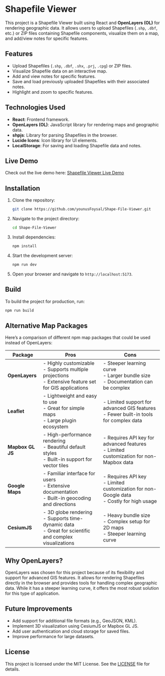 
# Shapefile Viewer

This project is a Shapefile Viewer built using React and **OpenLayers (OL)** for rendering geographic data. It allows users to upload Shapefiles (`.shp`, `.dbf`, etc.) or ZIP files containing Shapefile components, visualize them on a map, and add/view notes for specific features.

## Features

- Upload Shapefiles (`.shp`, `.dbf`, `.shx`, `.prj`, `.cpg`) or ZIP files.
- Visualize Shapefile data on an interactive map.
- Add and view notes for specific features.
- Save and load previously uploaded Shapefiles with their associated notes.
- Highlight and zoom to specific features.

## Technologies Used

- **React**: Frontend framework.
- **OpenLayers (OL)**: JavaScript library for rendering maps and geographic data.
- **shpjs**: Library for parsing Shapefiles in the browser.
- **Lucide Icons**: Icon library for UI elements.
- **LocalStorage**: For saving and loading Shapefile data and notes.

## Live Demo

Check out the live demo here: [Shapefile Viewer Live Demo](https://shape-file-viewer-react-js.vercel.app)

## Installation

1. Clone the repository:
   ```bash
   git clone https://github.com/younusFoysal/Shape-File-Viewer.git
   ```
2. Navigate to the project directory:
   ```bash
   cd Shape-File-Viewer
   ```
3. Install dependencies:
   ```bash
   npm install
   ```
4. Start the development server:
   ```bash
   npm run dev
   ```
5. Open your browser and navigate to `http://localhost:5173`.

## Build

To build the project for production, run:
```bash
npm run build
```

## Alternative Map Packages

Here’s a comparison of different npm map packages that could be used instead of OpenLayers:

| **Package**       | **Pros**                                                                 | **Cons**                                                                 |
|--------------------|--------------------------------------------------------------------------|--------------------------------------------------------------------------|
| **OpenLayers**     | - Highly customizable<br>- Supports multiple projections<br>- Extensive feature set for GIS applications | - Steeper learning curve<br>- Larger bundle size<br>- Documentation can be complex |
| **Leaflet**        | - Lightweight and easy to use<br>- Great for simple maps<br>- Large plugin ecosystem | - Limited support for advanced GIS features<br>- Fewer built-in tools for complex data |
| **Mapbox GL JS**   | - High-performance rendering<br>- Beautiful default styles<br>- Built-in support for vector tiles | - Requires API key for advanced features<br>- Limited customization for non-Mapbox data |
| **Google Maps**    | - Familiar interface for users<br>- Extensive documentation<br>- Built-in geocoding and directions | - Requires API key<br>- Limited customization for non-Google data<br>- Costly for high usage |
| **CesiumJS**       | - 3D globe rendering<br>- Supports time-dynamic data<br>- Great for scientific and complex visualizations | - Heavy bundle size<br>- Complex setup for 2D maps<br>- Steeper learning curve |

## Why OpenLayers?

OpenLayers was chosen for this project because of its flexibility and support for advanced GIS features. It allows for rendering Shapefiles directly in the browser and provides tools for handling complex geographic data. While it has a steeper learning curve, it offers the most robust solution for this type of application.

## Future Improvements

- Add support for additional file formats (e.g., GeoJSON, KML).
- Implement 3D visualization using CesiumJS or Mapbox GL JS.
- Add user authentication and cloud storage for saved files.
- Improve performance for large datasets.

## License

This project is licensed under the MIT License. See the [LICENSE](LICENSE) file for details.

